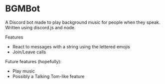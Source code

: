 # BGMBot
A Discord bot made to play background music for people when they speak. Written using discord.js and node.

Features
- React to messages with a string using the lettered emojis
- Join/Leave calls

Future features (hopefully):
- Play music
- Possibly a Talking Tom-like feature
